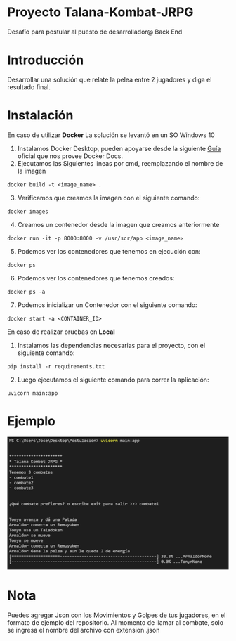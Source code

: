 # Proyecto Talana-Kombat-JRPG
Desafío para postular al puesto de desarrollador@ Back End

# Introducción
Desarrollar una solución que relate la pelea entre 2 jugadores y diga el resultado final.

# Instalación
En caso de utilizar **Docker**
La solución se levantó en un SO Windows 10

1. Instalamos Docker Desktop, pueden apoyarse desde la siguiente [Guía](https://docs.docker.com/desktop/windows/install/) oficial que nos provee Docker Docs.
2. Ejecutamos las Siguientes lineas por cmd, reemplazando el nombre de la imagen
```
docker build -t <image_name> .
```
3. Verificamos que creamos la imagen con el siguiente comando:
```
docker images
```
4. Creamos un contenedor desde la imagen que creamos anteriormente
```
docker run -it -p 8000:8000 -v /usr/scr/app <image_name>
```
5. Podemos ver los contenedores que tenemos en ejecución con:
```
docker ps
```
6. Podemos ver los contenedores que tenemos creados:
```
docker ps -a
```
7. Podemos inicializar un Contenedor con el siguiente comando:
```
docker start -a <CONTAINER_ID>
```
En caso de realizar pruebas en **Local**
1. Instalamos las dependencias necesarias para el proyecto, con el siguiente comando:
```
pip install -r requirements.txt
```
2. Luego ejecutamos el siguiente comando para correr la aplicación:
```
uvicorn main:app
```
# Ejemplo
![Esta es una imagen](https://github.com/jestayc/Talana-Kombat-JRPG/blob/main/Captura.PNG?raw=true)

# Nota
Puedes agregar Json con los Movimientos y Golpes de tus jugadores, en el formato de ejemplo del repositorio. Al momento de llamar al combate, solo se ingresa el nombre del archivo con extension .json
